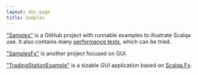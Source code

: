 ```yaml
---
layout: doc-page
title: Samples
---
```


["Samples"](https://github.com/scalqa/samples) is a GitHub project with runnable examples to illustrate Scalqa use. 
It also contains many [performance tests](https://github.com/scalqa/samples/tree/master/src/example/performance), which can be tried.

["SamplesFx"](https://github.com/scalqa/samplesFx) is another project focused on GUI.


["TradingStationExample"](https://github.com/scalqa/TradingStationExample) is a sizable GUI application based on [Scalqa.Fx](https://scalqa.org/doc/api/scalqa/Fx$.html).




